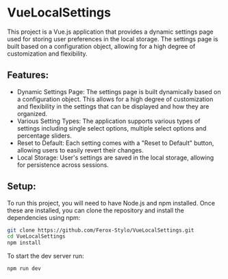 # VueLocalSettings

This project is a Vue.js application that provides a dynamic settings page used for storing user preferences in the
local storage. The settings page is built based on a configuration object, allowing for a high degree of customization
and flexibility.

## Features:

- Dynamic Settings Page: The settings page is built dynamically based on a configuration object. This allows for a high
  degree of customization and flexibility in the settings that can be displayed and how they are organized.
- Various Setting Types: The application supports various types of settings including single select options, multiple
  select options and percentage sliders.
- Reset to Default: Each setting comes with a "Reset to Default" button, allowing users to easily revert their changes.
- Local Storage: User's settings are saved in the local storage, allowing for persistence across sessions.

## Setup:

To run this project, you will need to have Node.js and npm installed. Once these are installed, you can clone the
repository and install the dependencies using npm:

```bash
git clone https://github.com/Ferox-Stylo/VueLocalSettings.git
cd VueLocalSettings
npm install
```

To start the dev server run:

```bash
npm run dev
```